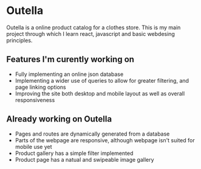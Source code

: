 # Outella

Outella is a online product catalog for a clothes store. This is my main project through which I learn react, javascript and basic webdesing principles. 


## Features I'm curently working on 
- Fully implementing an online json database
- Implementing a wider use of queries to allow for greater filtering, and page linking options
- Improving the site both desktop and mobile layout as well as overall responsiveness 

## Already working on Outella
- Pages and routes are dynamically generated from a database
- Parts of the webpage are responsive, although webpage isn't suited for mobile use yet
- Product gallery has a simple filter implemented 
- Product page has a natual and swipeable image gallery
